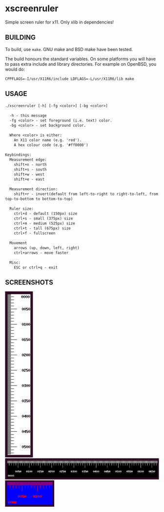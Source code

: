 # xscreenruler
Simple screen ruler for x11. Only xlib in dependencies!

## BUILDING

To build, use `make`. GNU make and BSD make have been tested.

The build honours the standard variables. On some platforms you will have to
pass extra include and library directories. For example on OpenBSD, you would
do:

```
CPPFLAGS=-I/usr/X11R6/include LDFLAGS=-L/usr/X11R6/lib make
```

## USAGE

```
./xscreenruler [-h] [-fg <color>] [-bg <color>]

  -h - this message
  -fg <color> - set foreground (i.e. text) color.
  -bg <color> - set background color.

  Where <color> is either:
    An X11 color name (e.g. 'red').
    A hex colour code (e.g. '#ff0000')

Keybindings:
  Measurement edge:
    shift+n - north
    shift+s - south
    shift+w - west
    shift+e - east

  Measurement direction:
    shift+r - invert(default from left-to-right to right-to-left, from top-to-bottom to bottom-to-top)

  Ruler size:
    ctrl+d - default (150px) size
    ctrl+s - small (375px) size
    ctrl+m - medium (525px) size
    ctrl+t - tall (675px) size
    ctrl+f - fullscreen

  Movement
    arrows (up, down, left, right)
    ctrl+arrows - move faster

  Misc:
    ESC or ctrl+q - exit

```

## SCREENSHOTS

![xscreenruler.png](https://github.com/6d7367/xscreenruler/blob/master/xscreenruler.png)
![xscreenruler.png](https://raw.githubusercontent.com/6d7367/xscreenruler/master/xscreenruler%20-fg%20white%20-bg%20black.png)
![xscreenruler.png](https://raw.githubusercontent.com/6d7367/xscreenruler/master/xscreenruler%20-fg%20red%20-bg%20blue.png)
